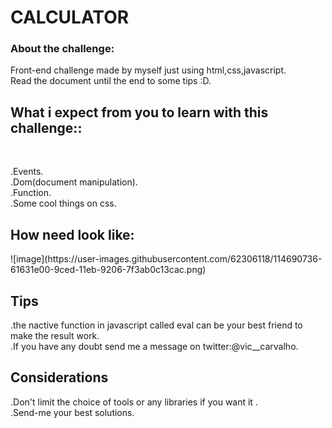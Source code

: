 <h1>CALCULATOR </h1>

<h3>About the challenge:</h3>

Front-end challenge made by myself just using html,css,javascript.<BR>
Read the document until the end to some tips :D.

<h2> What i expect from you to learn with this challenge::</h2><BR>

.Events.<BR>
.Dom(document manipulation). <BR>
.Function. <BR>
.Some cool things on css.<BR>


<h2>How need look like: </h2> 
![image](https://user-images.githubusercontent.com/62306118/114690736-61631e00-9ced-11eb-9206-7f3ab0c13cac.png)







<h2>Tips<br></h2>
.the nactive function in javascript called eval can be your best friend to make the result work.<br>
.If you have any doubt send me a message on twitter:@vic__carvalho.


<h2>Considerations<br></h2> 
.Don't limit the choice of tools or any libraries if you want it .<br>
.Send-me your best solutions.


   





 



